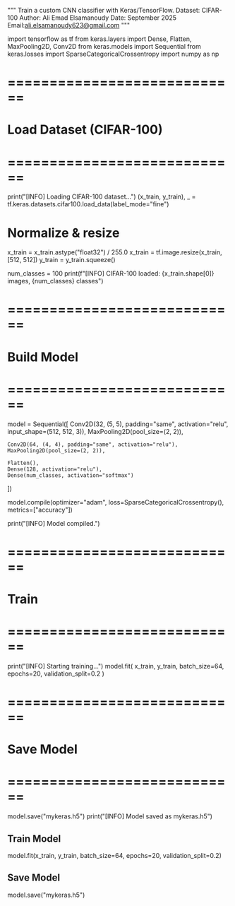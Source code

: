"""
Train a custom CNN classifier with Keras/TensorFlow.
Dataset: CIFAR-100 
Author: Ali Emad Elsamanoudy
Date: September 2025
Email:ali.elsamanoudy623@gmail.com
"""

import tensorflow as tf
from keras.layers import Dense, Flatten, MaxPooling2D, Conv2D
from keras.models import Sequential
from keras.losses import SparseCategoricalCrossentropy
import numpy as np

# ============================
# Load Dataset (CIFAR-100)
# ============================
print("[INFO] Loading CIFAR-100 dataset...")
(x_train, y_train), _ = tf.keras.datasets.cifar100.load_data(label_mode="fine")

# Normalize & resize
x_train = x_train.astype("float32") / 255.0
x_train = tf.image.resize(x_train, [512, 512])
y_train = y_train.squeeze()

num_classes = 100
print(f"[INFO] CIFAR-100 loaded: {x_train.shape[0]} images, {num_classes} classes")

# ============================
# Build Model
# ============================
model = Sequential([
    Conv2D(32, (5, 5), padding="same", activation="relu", input_shape=(512, 512, 3)),
    MaxPooling2D(pool_size=(2, 2)),

    Conv2D(64, (4, 4), padding="same", activation="relu"),
    MaxPooling2D(pool_size=(2, 2)),

    Flatten(),
    Dense(128, activation="relu"),
    Dense(num_classes, activation="softmax")
])

model.compile(optimizer="adam",
              loss=SparseCategoricalCrossentropy(),
              metrics=["accuracy"])

print("[INFO] Model compiled.")

# ============================
# Train
# ============================
print("[INFO] Starting training...")
model.fit(
    x_train, y_train,
    batch_size=64,
    epochs=20,
    validation_split=0.2
)

# ============================
# Save Model
# ============================
model.save("mykeras.h5")
print("[INFO] Model saved as mykeras.h5")


## Train Model
model.fit(x_train, y_train, batch_size=64, epochs=20, validation_split=0.2)

## Save Model
model.save("mykeras.h5")

